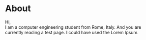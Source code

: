 # About

Hi,  
I am a computer engineering student from Rome, Italy.
And you are currently reading a test page. I could have used the Lorem Ipsum.

